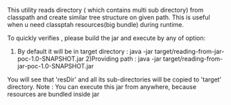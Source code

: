 This utility reads directory ( which contains multi sub directory) from classpath and 
create similar tree structure on given path.
This is useful when u need classptah resources(big bundle) during runtime.

To quickly verifies , please build the jar and execute by any of option:
1) By default it will be in target directory :
java -jar target/reading-from-jar-poc-1.0-SNAPSHOT.jar 
2)Providing path :
 java -jar target/reading-from-jar-poc-1.0-SNAPSHOT.jar <PathWhereYouWantDirToBeCopied>

You will see that 'resDir' and all its sub-directories will be copied to 'target' directory.
Note : You can execute this jar from anywhere, because resources are bundled inside jar